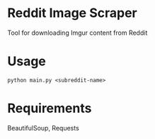 Reddit Image Scraper
====
Tool for downloading Imgur content from Reddit

Usage
==
`python main.py <subreddit-name>`

Requirements
==
BeautifulSoup, Requests